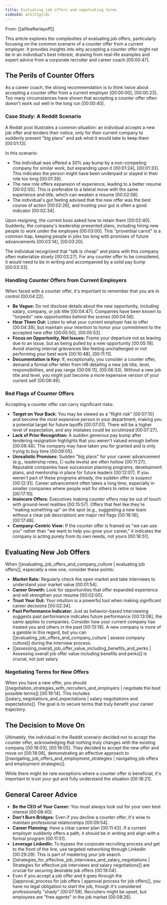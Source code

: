 ```yaml
---
title: Evaluating job offers and negotiating terms
videoId: wCIJtIgnldc
---
```


From: [[alifeafterlayoff]] <br/> 

This article explores the complexities of evaluating job offers, particularly focusing on the common scenario of a counter offer from a current employer. It provides insights into why accepting a counter offer might not be in an individual's best interest, drawing from real-life examples and expert advice from a corporate recruiter and career coach <a class="yt-timestamp" data-t="00:00:47">[00:00:47]</a>.

## The Perils of Counter Offers

As a career coach, the strong recommendation is to think twice about accepting a counter offer from a current employer <a class="yt-timestamp" data-t="00:00:00">[00:00:00]</a>, <a class="yt-timestamp" data-t="00:00:23">[00:00:23]</a>. Too many circumstances have shown that accepting a counter offer often doesn't work out well in the long run <a class="yt-timestamp" data-t="00:00:40">[00:00:40]</a>.

### Case Study: A Reddit Scenario

A Reddit post illustrates a common situation: an individual accepts a new job offer and tenders their notice, only for their current company to suddenly present "big plans" and ask what it would take to keep them <a class="yt-timestamp" data-t="00:01:13">[00:01:13]</a>.

In this scenario:
*   The individual was offered a 30% pay bump by a non-competing company for similar work, but expanding upon it <a class="yt-timestamp" data-t="00:01:24">[00:01:24]</a>, <a class="yt-timestamp" data-t="00:01:33">[00:01:33]</a>. This indicates the person might have been underpaid or stayed in their role too long <a class="yt-timestamp" data-t="00:01:39">[00:01:39]</a>.
*   The new role offers expansion of experience, leading to a better resume <a class="yt-timestamp" data-t="00:02:00">[00:02:00]</a>. This is preferable to a lateral move with the same experience and title, which can weaken a resume <a class="yt-timestamp" data-t="00:02:08">[00:02:08]</a>.
*   The individual's gut feeling advised that the new offer was the best course of action <a class="yt-timestamp" data-t="00:02:26">[00:02:26]</a>, and trusting your gut is often a good indicator <a class="yt-timestamp" data-t="00:02:34">[00:02:34]</a>.

Upon resigning, the current boss asked how to retain them <a class="yt-timestamp" data-t="00:02:40">[00:02:40]</a>. Suddenly, the company's leadership presented plans, including hiring new people to work under the employee <a class="yt-timestamp" data-t="00:02:51">[00:03:00]</a>. This "proverbial carrot" is a common trap, keeping people in jobs too long with promises of future advancements <a class="yt-timestamp" data-t="00:03:14">[00:03:14]</a>, <a class="yt-timestamp" data-t="00:03:20">[00:03:20]</a>.

The individual recognized that "talk is cheap" and plans with this company often materialize slowly <a class="yt-timestamp" data-t="00:03:27">[00:03:27]</a>. For any counter offer to be considered, it would need to be in writing and accompanied by a solid pay bump <a class="yt-timestamp" data-t="00:03:33">[00:03:33]</a>.

### Handling Counter Offers from Current Employers

When faced with a counter offer, it's important to remember that you are in control <a class="yt-timestamp" data-t="00:04:22">[00:04:22]</a>.
*   **Be Vague:** Do not disclose details about the new opportunity, including salary, company, or job title <a class="yt-timestamp" data-t="00:04:47">[00:04:47]</a>. Companies have been known to "torpedo" new opportunities behind the scenes <a class="yt-timestamp" data-t="00:04:58">[00:04:58]</a>.
*   **Hear Them Out:** Listen to what your current employer has to offer <a class="yt-timestamp" data-t="00:04:39">[00:04:39]</a>, but maintain your intention to honor your commitment to the accepted new offer <a class="yt-timestamp" data-t="00:05:50">[00:05:50]</a>, <a class="yt-timestamp" data-t="00:05:53">[00:05:53]</a>.
*   **Focus on Opportunity, Not Issues:** Frame your departure not as leaving due to an issue, but as being pulled by a new opportunity <a class="yt-timestamp" data-t="00:05:19">[00:05:19]</a>. Avoid sharing internal grievances like feeling unchallenged or not performing your best work <a class="yt-timestamp" data-t="00:10:48">[00:10:48]</a>, <a class="yt-timestamp" data-t="00:11:11">[00:11:11]</a>.
*   **Documentation is Key:** If, exceptionally, you consider a counter offer, demand a formal offer letter from HR detailing a new job title, level, responsibilities, and pay range <a class="yt-timestamp" data-t="00:06:11">[00:06:11]</a>, <a class="yt-timestamp" data-t="00:06:33">[00:06:33]</a>. Without a new job title and level, you might just become a more expensive version of your current self <a class="yt-timestamp" data-t="00:06:49">[00:06:49]</a>.

### Red Flags of Counter Offers

Accepting a counter offer can carry significant risks:
*   **Target on Your Back:** You may be viewed as a "flight risk" <a class="yt-timestamp" data-t="00:07:10">[00:07:10]</a> and become the most expensive person in your department, making you a potential target for future layoffs <a class="yt-timestamp" data-t="00:07:01">[00:07:01]</a>. There will be a higher level of expectation, and any mistakes could be scrutinized <a class="yt-timestamp" data-t="00:07:27">[00:07:27]</a>.
*   **Lack of Prior Recognition:** A sudden generous pay bump after tendering resignation highlights that you weren't valued enough before <a class="yt-timestamp" data-t="00:08:48">[00:08:48]</a>. The company may have taken you for granted and is only trying to buy time <a class="yt-timestamp" data-t="00:09:05">[00:09:05]</a>.
*   **Unrealistic Promises:** Sudden "big plans" for your career advancement (e.g., leadership roles, C-suite levels) are often hollow <a class="yt-timestamp" data-t="00:11:27">[00:11:27]</a>. Reputable companies have succession planning programs, development plans, and mentorship in place for future leaders <a class="yt-timestamp" data-t="00:12:07">[00:12:07]</a>. If you weren't part of these programs already, the sudden offer is suspect <a class="yt-timestamp" data-t="00:12:31">[00:12:31]</a>. Career advancement often takes a long time, especially in smaller companies where people wait for others to retire or leave <a class="yt-timestamp" data-t="00:17:10">[00:17:10]</a>.
*   **Insincere Offers:** Executives making counter offers may be out of touch with ground-level realities <a class="yt-timestamp" data-t="00:15:57">[00:15:57]</a>. Offers that feel like they're "making something up" on the spot (e.g., suggesting a new team without a clear job description) are major red flags <a class="yt-timestamp" data-t="00:16:16">[00:16:16]</a>, <a class="yt-timestamp" data-t="00:17:48">[00:17:48]</a>.
*   **Company-Centric View:** If the counter offer is framed as "we can use you" rather than "we want to help you grow your career," it indicates the company is acting purely from its own needs, not yours <a class="yt-timestamp" data-t="00:16:51">[00:16:51]</a>.

## Evaluating New Job Offers

When [[evaluating_job_offers_and_company_culture | evaluating job offers]], especially a new one, consider these points:
*   **Market Rate:** Regularly check the open market and take interviews to understand your market value <a class="yt-timestamp" data-t="00:01:54">[00:01:54]</a>.
*   **Career Growth:** Look for opportunities that offer expanded experience and will strengthen your resume <a class="yt-timestamp" data-t="00:02:00">[00:02:00]</a>.
*   **Trust Your Gut:** Your intuition is a powerful tool when making significant career decisions <a class="yt-timestamp" data-t="00:02:34">[00:02:34]</a>.
*   **Past Performance Indicator:** Just as behavior-based interviewing suggests past performance indicates future performance <a class="yt-timestamp" data-t="00:13:06">[00:13:06]</a>, the same applies to companies. Consider how your current company has treated you and others in the past <a class="yt-timestamp" data-t="00:13:18">[00:13:18]</a>. A new company is more of a gamble in this regard, but you can [[evaluating_job_offers_and_company_culture | assess company culture]] during the interview process.
*   [[assessing_overall_job_offer_value_including_benefits_and_perks | Assessing overall job offer value including benefits and perks]] is crucial, not just salary.

### Negotiating Terms for New Offers

When you have a new offer, you should [[negotiation_strategies_with_recruiters_and_employers | negotiate the best possible terms]] <a class="yt-timestamp" data-t="00:19:14">[00:19:14]</a>. This includes [[salary_negotiations_and_expectations | salary negotiations and expectations]]. The goal is to secure terms that truly benefit your career trajectory.

## The Decision to Move On

Ultimately, the individual in the Reddit scenario decided not to accept the counter offer, acknowledging that nothing truly changes with the existing company <a class="yt-timestamp" data-t="00:18:03">[00:18:03]</a>, <a class="yt-timestamp" data-t="00:18:05">[00:18:05]</a>. They decided to accept the new offer and move on <a class="yt-timestamp" data-t="00:18:08">[00:18:08]</a>, demonstrating an effective approach to [[navigating_job_offers_and_employment_strategies | navigating job offers and employment strategies]].

While there might be rare exceptions where a counter offer is beneficial, it's important to trust your gut and fully understand the situation <a class="yt-timestamp" data-t="00:18:21">[00:18:21]</a>.

## General Career Advice

*   **Be the CEO of Your Career:** You must always look out for your own best interest <a class="yt-timestamp" data-t="00:08:40">[00:08:40]</a>.
*   **Don't Burn Bridges:** Even if you decline a counter offer, it's wise to maintain professional relationships <a class="yt-timestamp" data-t="00:09:54">[00:09:54]</a>.
*   **Career Planning:** Have a clear career plan <a class="yt-timestamp" data-t="00:11:43">[00:11:43]</a>. If a current employer suddenly offers a path, it should be in writing and align with a formal program <a class="yt-timestamp" data-t="00:11:51">[00:11:51]</a>.
*   **Leverage LinkedIn:** To bypass the corporate recruiting process and get to the front of the line, use targeted networking through LinkedIn <a class="yt-timestamp" data-t="00:29:29">[00:29:29]</a>. This is part of mastering your job search.
*   [[strategies_for_effective_job_interviews_and_salary_negotiations | Strategies for effective job interviews and salary negotiations]] are crucial for securing desirable job offers <a class="yt-timestamp" data-t="00:19:04">[00:19:04]</a>.
*   Even if you accept a job offer and it goes through the [[approval_process for job offers | approval process for job offers]], you have no legal obligation to start the job, though it's considered professionally "shady" <a class="yt-timestamp" data-t="00:07:59">[00:07:59]</a>. Recruiters might be upset, but employees are "free agents" in the job market <a class="yt-timestamp" data-t="00:08:26">[00:08:26]</a>.